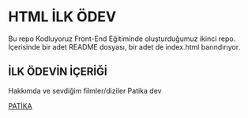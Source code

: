 # HTML İLK ÖDEV

Bu repo Kodluyoruz Front-End Eğitiminde oluşturduğumuz ikinci repo. İçerisinde bir adet README dosyası, bir adet de index.html barındırıyor.

## İLK ÖDEVİN İÇERİĞİ

Hakkımda ve sevdiğim filmler/diziler
Patika dev

[PATİKA](www.patika.dev)
